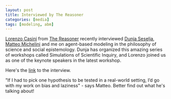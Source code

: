 ```yaml
---
layout: post
title: Interviewed by The Reasoner
categories: [media]
tags: [modeling, abm]
---
```


[Lorenzo Casini](https://lorenzocasini.weebly.com) from [The Reasoner]([link](https://riviste.unimi.it/index.php/thereasoner/article/view/28587/24047)) recently interviewed [Dunja Seselja](https://www.tue.nl/en/research/researchers/dunja-seselja), [Matteo Michelini](https://research.tue.nl/en/persons/matteo-michelini) and me on agent-based modeling in the philosophy of science and social epistemology. Dunja has organized this amazing series of workshops called Simulations of Scientific Inquiry, and Lorenzo joined us as one of the keynote speakers in the latest workshop. 

Here's the [link](https://riviste.unimi.it/index.php/thereasoner/article/view/28587/24047) to the interview. 

"If I had to pick one hypothesis to be tested in a real-world setting, I’d go with my work on bias and laziness" - says Matteo. Better find out what he's talking about!

<!--more-->
